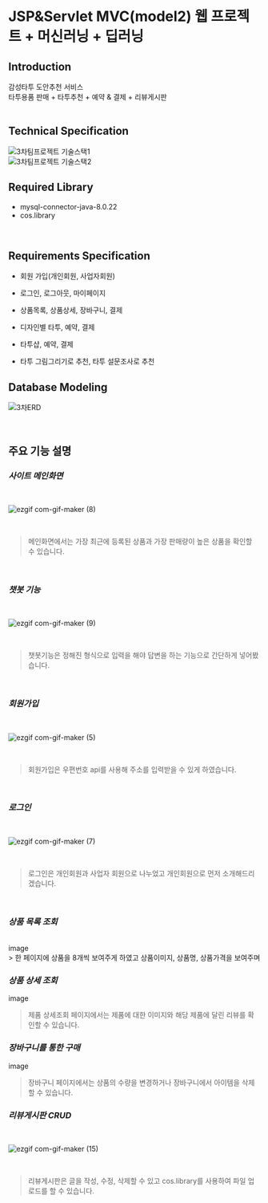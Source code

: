 # JSP&Servlet MVC(model2) 웹 프로젝트 + 머신러닝 + 딥러닝

## Introduction
감성타투 도안추천 서비스
<br>
타투용품 판매 + 타투추천 + 예약 & 결제 + 리뷰게시판
<br><br>


## Technical Specification
![3차팀프로젝트 기술스택1](https://user-images.githubusercontent.com/67885590/102000474-424a8480-3d2b-11eb-9e98-9f2f62bc48b1.PNG)
<br>
![3차팀프로젝트 기술스택2](https://user-images.githubusercontent.com/67885590/102000481-50000a00-3d2b-11eb-9c2d-29ffc5e3c81f.PNG)
<br>

## Required Library
- mysql-connector-java-8.0.22
- cos.library
<br>


## Requirements Specification
- 회원 가입(개인회원, 사업자회원)

- 로그인, 로그아웃, 마이페이지

- 상품목록, 상품상세, 장바구니, 결제

- 디자인별 타투, 예약, 결제

- 타투샵, 예약, 결제

- 타투 그림그리기로 추천, 타투 설문조사로 추천

## Database Modeling
![3차ERD](https://user-images.githubusercontent.com/67885590/102000485-5a220880-3d2b-11eb-91c0-203dec6ac684.PNG)

<br>

## 주요 기능 설명
### ***사이트 메인화면***
<br>

![ezgif com-gif-maker (8)](https://user-images.githubusercontent.com/67885590/102000511-905f8800-3d2b-11eb-8c20-6032a574c8d6.gif)

<br>

> 메인화면에서는 가장 최근에 등록된 상품과 가장 판매량이 높은 상품을 확인할 수 있습니다.

<br>


### ***챗봇 기능***
<br>

![ezgif com-gif-maker (9)](https://user-images.githubusercontent.com/67885590/102000535-c13fbd00-3d2b-11eb-92e5-fa80054c8a4e.gif)

<br>

> 챗봇기능은 정해진 형식으로 입력을 해야 답변을 하는 기능으로 간단하게 넣어봤습니다.

<br>

### ***회원가입***
<br>

![ezgif com-gif-maker (5)](https://user-images.githubusercontent.com/67885590/102000521-ad945680-3d2b-11eb-952f-949d96b181f7.gif)

<br>

> 회원가입은 우편번호 api를 사용해 주소를 입력받을 수 있게 하였습니다.

<br>


### ***로그인***
<br>

![ezgif com-gif-maker (7)](https://user-images.githubusercontent.com/67885590/102000525-b71dbe80-3d2b-11eb-9623-2765dfe8a440.gif)

<br>

> 로그인은 개인회원과 사업자 회원으로 나누었고 개인회원으로 먼저 소개해드리겠습니다.

<br>



### ***상품 목록 조회***

<br>
image

<br>
> 한 페이지에 상품을 8개씩 보여주게 하였고 상품이미지, 상품명, 상품가격을 보여주며



### ***상품 상세 조회***
image

> 제품 상세조회 페이지에서는 제품에 대한 이미지와 해당 제품에 달린 리뷰를 확인할 수 있습니다.



### ***장바구니를 통한 구매***
image

> 장바구니 페이지에서는 상품의 수량을 변경하거나 장바구니에서 아이템을 삭제할 수 있습니다.



### ***리뷰게시판 CRUD***
<br>

![ezgif com-gif-maker (15)](https://user-images.githubusercontent.com/67885590/102000569-1380de00-3d2c-11eb-9cbf-db54241b0a38.gif)

<br>

> 리뷰게시판은 글을 작성, 수정, 삭제할 수 있고 cos.library를 사용하여 파일 업로드를 할 수 있습니다.

<br>
